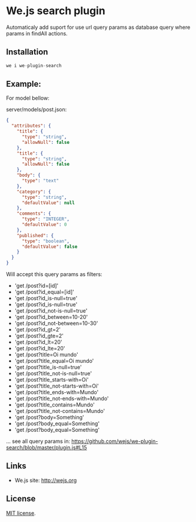 # We.js search plugin 

Automaticaly add suport for use url query params as database query where params in findAll actions.

## Installation

```js
we i we-plugin-search
```

## Example:

For model bellow:

server/models/post.json:
```json
{
  "attributes": {
    "title": {
      "type": "string",
      "allowNull": false
    },
    "title": {
      "type": "string",
      "allowNull": false
    },    
    "body": {
      "type": "text"
    },
    "category": {
      "type": "string",
      "defaultValue": null
    },
    "comments": {
      "type": "INTEGER",
      "defaultValue": 0
    },
    "published": {
      "type": "boolean",
      "defaultValue": false
    }
  }
}
```

Will accept this query params as filters:

- 'get /post?id=[id]'
- 'get /post?id_equal=[id]'
- 'get /post?id_is-null=true'
- 'get /post?id_is-null=true'
- 'get /post?id_not-is-null=true'
- 'get /post?id_between=10-20'
- 'get /post?id_not-between=10-30'
- 'get /post?id_gt=2'
- 'get /post?id_gte=2'
- 'get /post?id_lt=20'
- 'get /post?id_lte=20'
- 'get /post?title=Oi mundo'
- 'get /post?title_equal=Oi mundo'
- 'get /post?title_is-null=true'
- 'get /post?title_not-is-null=true'
- 'get /post?title_starts-with=Oi'
- 'get /post?title_not-starts-with=Oi'
- 'get /post?title_ends-with=Mundo'
- 'get /post?title_not-ends-with=Mundo'
- 'get /post?title_contains=Mundo'
- 'get /post?title_not-contains=Mundo'
- 'get /post?body=Something'
- 'get /post?body_equal=Something'
- 'get /post?body_equal=Something'

... see all query params in: https://github.com/wejs/we-plugin-search/blob/master/plugin.js#L15

## Links

* We.js site: http://wejs.org

## License

[MIT license](https://github.com/wejs/we-core/blob/master/LICENSE.md).